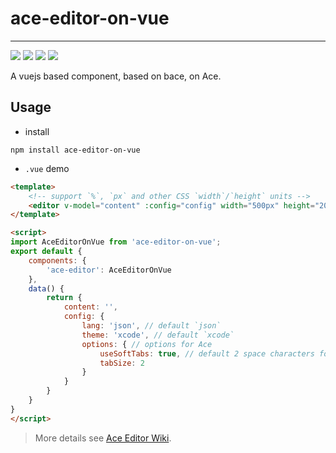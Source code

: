 # ace-editor-on-vue
------

![](https://img.shields.io/badge/vue-%3E2.0-brightgreen.svg)
![](https://img.shields.io/npm/v/ace-editor-on-vue.svg)
![](https://img.shields.io/npm/dt/ace-editor-on-vue.svg)
![](https://img.shields.io/github/license/NoName4Me/ace-editor-on-vue.svg)

A vuejs based component, based on bace, on Ace.

## Usage

* install

```shell
npm install ace-editor-on-vue
```

* `.vue` demo

```html
<template>
    <!-- support `%`, `px` and other CSS `width`/`height` units -->
    <editor v-model="content" :config="config" width="500px" height="200px"></editor>
</template>

<script>
import AceEditorOnVue from 'ace-editor-on-vue';
export default {
    components: {
        'ace-editor': AceEditorOnVue
    },
    data() {
        return {
            content: '',
            config: {
                lang: 'json', // default `json`
                theme: 'xcode', // default `xcode`
                options: { // options for Ace
                    useSoftTabs: true, // default 2 space characters for indent
                    tabSize: 2
                }
            }
        }
    }
}
</script>
```

> More details see [Ace Editor Wiki](https://github.com/ajaxorg/ace/wiki).